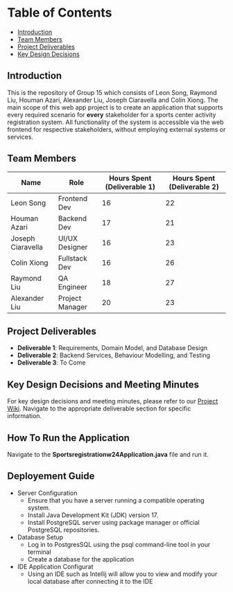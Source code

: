 # Table of Contents

- [Introduction](#introduction)
- [Team Members](#team-members)
- [Project Deliverables](#project-deliverables)
- [Key Design Decisions](#key-design-decisions)

## Introduction <a name="introduction"></a>
This is the repository of Group 15 which consists of Leon Song, Raymond Liu, Houman Azari, Alexander Liu, Joseph Ciaravella and Colin Xiong. The main scope of this web app project is to create an application that supports every required scenario for **every** stakeholder for a sports center activity registration system. All functionality of the system is  accessible via the web frontend for respective stakeholders, without employing external systems or services.

## Team Members <a name="team-members"></a>

| Name              | Role            | Hours Spent (Deliverable 1) | Hours Spent (Deliverable 2) |
|-------------------|-----------------|-----------------------------|-----------------------------|
| Leon Song         | Frontend Dev    | 16                          | 22                          |
| Houman Azari      | Backend Dev     | 17                          | 21                          |
| Joseph Ciaravella | UI/UX Designer  | 16                          | 23                          |
| Colin Xiong       | Fullstack Dev   | 16                          | 26                          |
| Raymond Liu       | QA Engineer     | 18                          | 27                          |
| Alexander Liu     | Project Manager | 20                          | 23                          |

## Project Deliverables <a name="project-deliverables"></a>

- **Deliverable 1**: Requirements, Domain Model, and Database Design
- **Deliverable 2**: Backend Services, Behaviour Modelling, and Testing
- **Deliverable 3**: To Come

## Key Design Decisions and Meeting Minutes <a name="key-design-decisions"></a>
For key design decisions and meeting minutes, please refer to our [Project Wiki](../../wiki). Navigate to the appropriate deliverable section for specific information.

## How To Run the Application
Navigate to the **Sportsregistrationw24Application.java** file and run it.

## Deployement Guide
- Server Configuration
    - Ensure that you have a server running a compatible operating system.
    - Install Java Development Kit (JDK) version 17.
    - Install PostgreSQL server using package manager or official PostgreSQL repositories.  
- Database Setup
    - Log in to PostgresSQL using the psql command-line tool in your terminal
    - Create a database for the application
- IDE Application Configurat
    - Using an IDE such as Intellij will allow you to view and modify your local database after connecting it to the IDE

